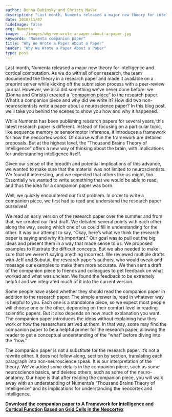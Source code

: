 ```yaml
---
author: Donna Dubinsky and Christy Maver
description: "Last month, Numenta released a major new theory for intelligence and cortical computation, documenting the theory in a research paper and making it available on a preprint server while it undergoes peer-review. We also created a “companion piece” to the research paper. What’s a companion piece and why did we write it?  How did two non-neuroscientists write a paper about a neuroscience paper?  In this blog post, we’ll take you behind the scenes to show you how and why it happened."
date: 2018/11/07   
hideImage: false
org: Numenta
image: ../images/why-we-wrote-a-paper-about-a-paper.jpg
keywords: "Numenta companion paper"
title: "Why We Wrote a Paper About a Paper"
header: "Why We Wrote a Paper About a Paper"
type: post
---
```


Last month, Numenta released a major new theory for intelligence and cortical computation. As we do with all of our research, the team documented the theory in a research paper and made it available on a preprint server while kicking off the submission process with a peer-review journal.  However, we also did something we’ve never done before: we (Donna and Christy) created a “[companion piece](/neuroscience-research/research-publications/papers/thousand-brains-theory-of-intelligence-companion-paper/)” to the research paper. What’s a companion piece and why did we write it?  How did two non-neuroscientists write a paper about a neuroscience paper?  In this blog post, we’ll take you behind the scenes to show you how and why it happened.

While Numenta has been publishing research papers for several years, this latest research paper is different. Instead of focusing on a particular topic, like sequence memory or sensorimotor inference, it introduces a framework for how the neocortex works.  Of course within the framework are detailed proposals. But at the highest level, the “Thousand Brains Theory of Intelligence” offers a new way of thinking about the brain, with implications for understanding intelligence itself.

Given our sense of the breadth and potential implications of this advance, we wanted to make sure that the material was not limited to neuroscientists.  We found it interesting, and we expected that others like us might, too.  Essentially we wanted to write something that we would be able to read, and thus the idea for a companion paper was born.

Well, we quickly encountered our first problem.  In order to write a companion piece, we first had to read and understand the research paper ourselves!

We read an early version of the research paper over the summer and from that, we created our first draft.  We debated several points with each other along the way, seeing which one of us could fill in understanding for the other.  It was our attempt to say, “Okay, here’s what we think the research paper is saying and why it’s important.”  Our goal was to pull out the big ideas and present them in a way that made sense to us.  We proposed examples to illustrate the difficult concepts. But we also needed to make sure that we weren’t saying anything incorrect.  We reviewed multiple drafts with Jeff and Subutai, the research paper’s authors, who would tweak and massage our examples to make them more accurate. We then sent a draft of the companion piece to friends and colleagues to get feedback on what worked and what was unclear.  We found the feedback to be extremely helpful and we integrated much of it into the current version.

Some people have asked whether they should read the companion paper in addition to the research paper.  The simple answer is, read in whatever way is helpful to you.  Each one is a standalone piece, so we expect most people will choose one or the other, depending on their comfort level in reading scientific papers. But it also depends on how much explanation you want. The companion paper introduces the ideas without explaining how they work or how the researchers arrived at them. In that way, some may find the companion paper to be a helpful primer for the research paper, allowing the reader to get a conceptual understanding of the “what” before diving into the “how.”

The companion paper is not a substitute for the research paper.  It’s not a rewrite either. It does not follow along, section by section, translating each paragraph into non-neuroscience speak.  It is our interpretation of the theory.  We’ve added some details in the companion piece, such as some neuroscience basics, and deleted others, such as some of the neuro-anatomy. Our hope is that after reading the companion piece, you will walk away with an understanding of Numenta’s “Thousand Brains Theory of Intelligence” and its implications for understanding the neocortex and intelligence.

**[Download the companion paper to A Framework for Intelligence and Cortical Function Based on Grid Cells in the Neocortex](/neuroscience-research/research-publications/papers/thousand-brains-theory-of-intelligence-companion-paper/)**
